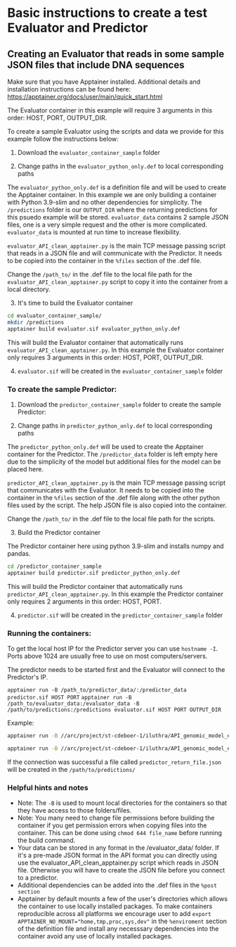 # Basic instructions to create a test Evaluator and Predictor

## Creating an Evaluator that reads in some sample JSON files that include DNA sequences

Make sure that you have Apptainer installed. Additional details and installation instructions can be found here: https://apptainer.org/docs/user/main/quick_start.html

The Evaluator container in this example will require 3 arguments in this order: HOST, PORT, OUTPUT_DIR.

To create a sample Evaluator using the scripts and data we provide for this example follow the instructions below:

1. Download the `evaluator_container_sample` folder

2. Change paths in the `evaluator_python_only.def` to local corresponding paths

The `evaluator_python_only.def` is a definition file and will be used to create the Apptainer container. In this example we are only building a container with Python 3.9-slim and no other dependencies for simplicity. The `/predictions` folder is our `OUTPUT_DIR` where the returning predictions for this psuedo example will be stored. `evaluator_data` contains 2 sample JSON files, one is a very simple request and the other is more complicated. `evaluator_data` is mounted at run time to increase flexibility.

`evaluator_API_clean_apptainer.py` is the main TCP message passing script that reads in a JSON file and will communicate with the Predictor. It needs to be copied into the container in the `%files` section of the .def file. 

Change the `/path_to/`  in the .def file to the local file path for the `evaluator_API_clean_apptainer.py` script to copy it into the container from a local directory. 

3. It's time to build the Evaluator container

```bash
cd evaluator_container_sample/
mkdir /predictions
apptainer build evaluator.sif evaluator_python_only.def
```

This will build the Evaluator container that automatically runs `evaluator_API_clean_apptainer.py`. In this example the Evaluator container only requires 3 arguments in this order: HOST, PORT, OUTPUT_DIR.

4. `evaluator.sif` will be created in the `evaluator_container_sample` folder

### To create the sample Predictor:

1. Download the `predictor_container_sample` folder to create the sample Predictor:

2. Change paths in `predictor_python_only.def` to local corresponding paths

The `predictor_python_only.def` will be used to create the Apptainer container for the Predictor. The `/predictor_data` folder is left empty here due to the simplicity of the model but additional files for the model can be placed here. 

`predictor_API_clean_apptainer.py` is the main TCP message passing script that communicates with the Evaluator. It needs to be copied into the container in the `%files` section of the .def file along with the other python files used by the script. The help JSON file is also copied into the container. 

Change the `/path_to/` in the .def file to the local file path for the scripts. 

3. Build the Predictor container

The Predictor container here using python 3.9-slim and installs numpy and pandas. 

```bash
cd /predictor_container_sample
apptainer build predictor.sif predictor_python_only.def
```

This will build the Predictor container that automatically runs `predictor_API_clean_apptainer.py`. In this example the Predictor container only requires 2 arguments in this order: HOST, PORT.

4. `predictor.sif` will be created in the `predictor_container_sample` folder

### Running the containers:

To get the local host IP for the Predictor server you can use `hostname -I`. Ports above 1024 are usually free to use on most computers/servers. 

The predictor needs to be started first and the Evaluator will connect to the Predictor's IP. 

`apptainer run -B /path_to/predictor_data/:/predictor_data predictor.sif HOST PORT`
`apptainer run -B /path_to/evaluator_data:/evaluator_data -B /path/to/predictions:/predictions evaluator.sif HOST PORT OUTPUT_DIR`

Example:
```bash
apptainer run -B //arc/project/st-cdeboer-1/iluthra/API_genomic_model_evaluation/Test_Evaluator_Predictor/predictor_container_sample/predictor_data/:/predictor_data predictor.sif 172.16.47.243 5000
```

```bash
apptainer run -B //arc/project/st-cdeboer-1/iluthra/API_genomic_model_evaluation/Test_Evaluator_Predictor/evaluator_container_sample/evaluator_data:/evaluator_data -B //arc/project/st-cdeboer-1/iluthra/API_genomic_model_evaluation/Test_Evaluator_Predictor/evaluator_container_sample/predictions:/predictions evaluator.sif 172.16.47.243 5000 /predictions
```
If the connection was successful a file called `predictor_return_file.json` will be created in the `/path/to/predictions/`

### Helpful hints and notes

+ Note: The `-B` is used to mount local directories for the containers so that they have access to those folders/files. 
+ Note: You many need to change file permissions before building the container if you get permission errors when copying files into the container. This can be done using `chmod 644 file_name` before running the build command.
+ Your data can be stored in any format in the /evaluator_data/ folder. If it's a pre-made JSON format in the API format you can directly using use the evaluator_API_clean_apptainer.py script which reads in JSON file. Otherwise you will have to create the JSON file before you connect to a predictor. 
+ Additional dependencies can be added into the .def files in the `%post section`
+ Apptainer by default mounts a few of the user's directories which allows the container to use locally installed packages. To make containers reproducible across all platforms we encourage user to add `export APPTAINER_NO_MOUNT="home,tmp,proc,sys,dev"` in the `%enviroment` section of the definition file and install any necesssary dependencies into the container avoid any use of locally installed packages. 
